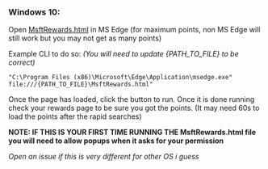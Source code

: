 ### Windows 10:

Open [MsftRewards.html](/HTML_Page_Option/MsftRewards.html) in MS Edge (for maximum points, non MS Edge will still work but you may not get as many points)

Example CLI to do so: *(You will need to update {PATH_TO_FILE} to be correct)*

`"C:\Program Files (x86)\Microsoft\Edge\Application\msedge.exe" file:///{PATH_TO_FILE}\MsftRewards.html"`

Once the page has loaded, click the button to run. Once it is done running check your rewards page to be sure you got the points. (It may need 60s to load the points after the rapid searches) 

**__NOTE: IF THIS IS YOUR FIRST TIME RUNNING THE MsftRewards.html file you will need to allow popups when it asks for your permission__**


*Open an issue if this is very different for other OS i guess*
